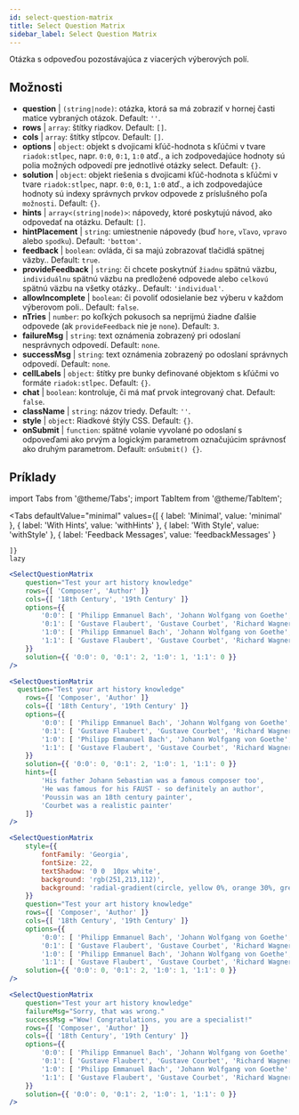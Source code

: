 ```yaml
---
id: select-question-matrix
title: Select Question Matrix
sidebar_label: Select Question Matrix
---
```


Otázka s odpoveďou pozostávajúca z viacerých výberových polí.

## Možnosti

* __question__ | `(string|node)`: otázka, ktorá sa má zobraziť v hornej časti matice vybraných otázok. Default: `''`.
* __rows__ | `array`: štítky riadkov. Default: `[]`.
* __cols__ | `array`: štítky stĺpcov. Default: `[]`.
* __options__ | `object`: objekt s dvojicami kľúč-hodnota s kľúčmi v tvare `riadok:stĺpec`, napr. `0:0`, `0:1`, `1:0` atď., a ich zodpovedajúce hodnoty sú polia možných odpovedí pre jednotlivé otázky select. Default: `{}`.
* __solution__ | `object`: objekt riešenia s dvojicami kľúč-hodnota s kľúčmi v tvare `riadok:stĺpec`, napr. `0:0`, `0:1`, `1:0` atď., a ich zodpovedajúce hodnoty sú indexy správnych prvkov odpovede z príslušného poľa `možnosti`. Default: `{}`.
* __hints__ | `array<(string|node)>`: nápovedy, ktoré poskytujú návod, ako odpovedať na otázku. Default: `[]`.
* __hintPlacement__ | `string`: umiestnenie nápovedy (buď `hore`, `vľavo`, `vpravo` alebo `spodku`). Default: `'bottom'`.
* __feedback__ | `boolean`: ovláda, či sa majú zobrazovať tlačidlá spätnej väzby.. Default: `true`.
* __provideFeedback__ | `string`: či chcete poskytnúť `žiadnu` spätnú väzbu, `individuálnu` spätnú väzbu na predložené odpovede alebo `celkovú` spätnú väzbu na všetky otázky.. Default: `'individual'`.
* __allowIncomplete__ | `boolean`: či povoliť odosielanie bez výberu v každom výberovom poli.. Default: `false`.
* __nTries__ | `number`: po koľkých pokusoch sa neprijmú žiadne ďalšie odpovede (ak `provideFeedback` nie je `none`). Default: `3`.
* __failureMsg__ | `string`: text oznámenia zobrazený pri odoslaní nesprávnych odpovedí. Default: `none`.
* __successMsg__ | `string`: text oznámenia zobrazený po odoslaní správnych odpovedí. Default: `none`.
* __cellLabels__ | `object`: štítky pre bunky definované objektom s kľúčmi vo formáte `riadok:stĺpec`. Default: `{}`.
* __chat__ | `boolean`: kontroluje, či má mať prvok integrovaný chat. Default: `false`.
* __className__ | `string`: názov triedy. Default: `''`.
* __style__ | `object`: Riadkové štýly CSS. Default: `{}`.
* __onSubmit__ | `function`: spätné volanie vyvolané po odoslaní s odpoveďami ako prvým a logickým parametrom označujúcim správnosť ako druhým parametrom. Default: `onSubmit() {}`.


## Príklady


import Tabs from '@theme/Tabs';
import TabItem from '@theme/TabItem';

<Tabs
    defaultValue="minimal"
    values={[
        { label: 'Minimal', value: 'minimal' },
        { label: 'With Hints', value: 'withHints' },
        { label: 'With Style', value: 'withStyle' },
        { label: 'Feedback Messages', value: 'feedbackMessages' }
        
    ]}
    lazy
>

<TabItem value="minimal">

```jsx live
<SelectQuestionMatrix
    question="Test your art history knowledge"
    rows={[ 'Composer', 'Author' ]} 
    cols={[ '18th Century', '19th Century' ]} 
    options={{ 
        '0:0': [ 'Philipp Emmanuel Bach', 'Johann Wolfgang von Goethe', 'Nicolas Poussin'], 
        '0:1': [ 'Gustave Flaubert', 'Gustave Courbet', 'Richard Wagner'] ,
        '1:0': [ 'Philipp Emmanuel Bach', 'Johann Wolfgang von Goethe', 'Nicolas Poussin'],
        '1:1': [ 'Gustave Flaubert', 'Gustave Courbet', 'Richard Wagner'] 
    }} 
    solution={{ '0:0': 0, '0:1': 2, '1:0': 1, '1:1': 0 }}
/>
```
</TabItem>

<TabItem value="withHints">

```jsx live
<SelectQuestionMatrix
  question="Test your art history knowledge"
    rows={[ 'Composer', 'Author' ]} 
    cols={[ '18th Century', '19th Century' ]} 
    options={{ 
        '0:0': [ 'Philipp Emmanuel Bach', 'Johann Wolfgang von Goethe', 'Nicolas Poussin'], 
        '0:1': [ 'Gustave Flaubert', 'Gustave Courbet', 'Richard Wagner'] ,
        '1:0': [ 'Philipp Emmanuel Bach', 'Johann Wolfgang von Goethe', 'Nicolas Poussin'],
        '1:1': [ 'Gustave Flaubert', 'Gustave Courbet', 'Richard Wagner'] 
    }} 
    solution={{ '0:0': 0, '0:1': 2, '1:0': 1, '1:1': 0 }}
    hints={[
        'His father Johann Sebastian was a famous composer too',
        'He was famous for his FAUST - so definitely an author',
        'Poussin was an 18th century painter',
        'Courbet was a realistic painter'
    ]}
/>
```
</TabItem>

<TabItem value="withStyle">

```jsx live
<SelectQuestionMatrix
    style={{ 
        fontFamily: 'Georgia',
        fontSize: 22, 
        textShadow: '0 0  10px white',
        background: 'rgb(251,213,112)',
        background: 'radial-gradient(circle, yellow 0%, orange 30%, green 100%)'
    }}
    question="Test your art history knowledge"
    rows={[ 'Composer', 'Author' ]} 
    cols={[ '18th Century', '19th Century' ]} 
    options={{ 
        '0:0': [ 'Philipp Emmanuel Bach', 'Johann Wolfgang von Goethe', 'Nicolas Poussin'], 
        '0:1': [ 'Gustave Flaubert', 'Gustave Courbet', 'Richard Wagner'] ,
        '1:0': [ 'Philipp Emmanuel Bach', 'Johann Wolfgang von Goethe', 'Nicolas Poussin'],
        '1:1': [ 'Gustave Flaubert', 'Gustave Courbet', 'Richard Wagner'] }} 
    solution={{ '0:0': 0, '0:1': 2, '1:0': 1, '1:1': 0 }}
/>
```
</TabItem>


<TabItem value="feedbackMessages">

```jsx live
<SelectQuestionMatrix
    question="Test your art history knowledge"
    failureMsg="Sorry, that was wrong." 
    successMsg ="Wow! Congratulations, you are a specialist!"
    rows={[ 'Composer', 'Author' ]} 
    cols={[ '18th Century', '19th Century' ]} 
    options={{ 
        '0:0': [ 'Philipp Emmanuel Bach', 'Johann Wolfgang von Goethe', 'Nicolas Poussin'], 
        '0:1': [ 'Gustave Flaubert', 'Gustave Courbet', 'Richard Wagner'] ,
        '1:0': [ 'Philipp Emmanuel Bach', 'Johann Wolfgang von Goethe', 'Nicolas Poussin'],
        '1:1': [ 'Gustave Flaubert', 'Gustave Courbet', 'Richard Wagner'] 
    }} 
    solution={{ '0:0': 0, '0:1': 2, '1:0': 1, '1:1': 0 }}
/>
```

</TabItem>

</Tabs>


